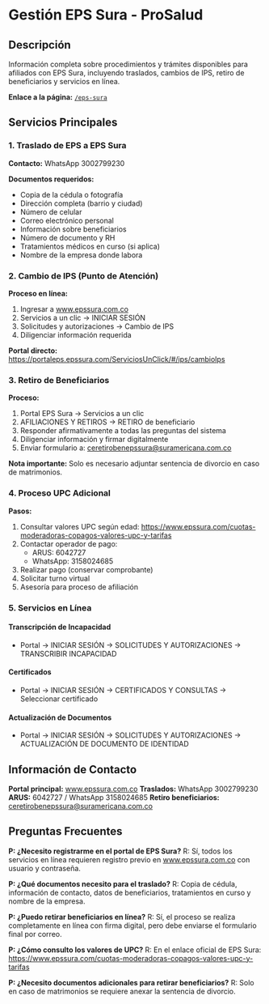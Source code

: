
# Gestión EPS Sura - ProSalud

## Descripción
Información completa sobre procedimientos y trámites disponibles para afiliados con EPS Sura, incluyendo traslados, cambios de IPS, retiro de beneficiarios y servicios en línea.

**Enlace a la página:** [`/eps-sura`](/eps-sura)

## Servicios Principales

### 1. Traslado de EPS a EPS Sura
**Contacto:** WhatsApp 3002799230

**Documentos requeridos:**
- Copia de la cédula o fotografía
- Dirección completa (barrio y ciudad)
- Número de celular
- Correo electrónico personal
- Información sobre beneficiarios
- Número de documento y RH
- Tratamientos médicos en curso (si aplica)
- Nombre de la empresa donde labora

### 2. Cambio de IPS (Punto de Atención)
**Proceso en línea:**
1. Ingresar a www.epssura.com.co
2. Servicios a un clic → INICIAR SESIÓN
3. Solicitudes y autorizaciones → Cambio de IPS
4. Diligenciar información requerida

**Portal directo:** https://portaleps.epssura.com/ServiciosUnClick/#/ips/cambioIps

### 3. Retiro de Beneficiarios
**Proceso:**
1. Portal EPS Sura → Servicios a un clic
2. AFILIACIONES Y RETIROS → RETIRO de beneficiario
3. Responder afirmativamente a todas las preguntas del sistema
4. Diligenciar información y firmar digitalmente
5. Enviar formulario a: ceretirobenepssura@suramericana.com.co

**Nota importante:** Solo es necesario adjuntar sentencia de divorcio en caso de matrimonios.

### 4. Proceso UPC Adicional
**Pasos:**
1. Consultar valores UPC según edad: https://www.epssura.com/cuotas-moderadoras-copagos-valores-upc-y-tarifas
2. Contactar operador de pago:
   - ARUS: 6042727
   - WhatsApp: 3158024685
3. Realizar pago (conservar comprobante)
4. Solicitar turno virtual
5. Asesoría para proceso de afiliación

### 5. Servicios en Línea

#### Transcripción de Incapacidad
- Portal → INICIAR SESIÓN → SOLICITUDES Y AUTORIZACIONES → TRANSCRIBIR INCAPACIDAD

#### Certificados
- Portal → INICIAR SESIÓN → CERTIFICADOS Y CONSULTAS → Seleccionar certificado

#### Actualización de Documentos
- Portal → INICIAR SESIÓN → SOLICITUDES Y AUTORIZACIONES → ACTUALIZACIÓN DE DOCUMENTO DE IDENTIDAD

## Información de Contacto

**Portal principal:** www.epssura.com.co
**Traslados:** WhatsApp 3002799230
**ARUS:** 6042727 / WhatsApp 3158024685
**Retiro beneficiarios:** ceretirobenepssura@suramericana.com.co

## Preguntas Frecuentes

**P: ¿Necesito registrarme en el portal de EPS Sura?**
R: Sí, todos los servicios en línea requieren registro previo en www.epssura.com.co con usuario y contraseña.

**P: ¿Qué documentos necesito para el traslado?**
R: Copia de cédula, información de contacto, datos de beneficiarios, tratamientos en curso y nombre de la empresa.

**P: ¿Puedo retirar beneficiarios en línea?**
R: Sí, el proceso se realiza completamente en línea con firma digital, pero debe enviarse el formulario final por correo.

**P: ¿Cómo consulto los valores de UPC?**
R: En el enlace oficial de EPS Sura: https://www.epssura.com/cuotas-moderadoras-copagos-valores-upc-y-tarifas

**P: ¿Necesito documentos adicionales para retirar beneficiarios?**
R: Solo en caso de matrimonios se requiere anexar la sentencia de divorcio.
